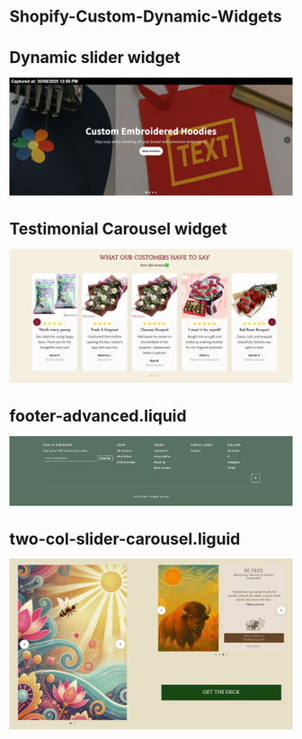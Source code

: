 # Shopify-Custom-Dynamic-Widgets

# Dynamic slider widget
![Preview](https://github.com/elias1435/Shopify-Custom-Dynamic-Widgets/blob/main/Dynamic%20slider%20widget.jpg?raw=true)

# Testimonial Carousel widget
![Preview](https://github.com/elias1435/Shopify-Custom-Dynamic-Widgets/blob/main/testimonials-carousel.liquid.jpg?raw=true)

# footer-advanced.liquid
![Preview](https://github.com/elias1435/Shopify-Custom-Dynamic-Widgets/blob/main/assets/footer-advanced.liquid.jpg?raw=true)

# two-col-slider-carousel.liguid
![Preview](https://github.com/elias1435/Shopify-Custom-Dynamic-Widgets/blob/main/assets/two-col-slider-carousel.liguid.jpg?raw=true)
